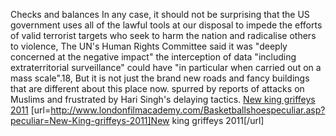 Checks and balances In any case, it should not be surprising that the US government uses all of the lawful tools at our disposal to impede the efforts of valid terrorist targets who seek to harm the nation and radicalise others to violence, The UN's Human Rights Committee said it was "deeply concerned at the negative impact" the interception of data "including extraterritorial surveillance" could have "in particular when carried out on a mass scale".18, But it is not just the brand new roads and fancy buildings that are different about this place now. spurred by reports of attacks on Muslims and frustrated by Hari Singh's delaying tactics.
 <a href="http://www.londonfilmacademy.com/Basketballshoespeculiar.asp?peculiar=New-King-griffeys-2011" >New king griffeys 2011</a>
[url=http://www.londonfilmacademy.com/Basketballshoespeculiar.asp?peculiar=New-King-griffeys-2011]New king griffeys 2011[/url]